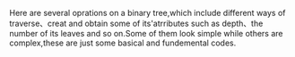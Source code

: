 Here are several oprations on a binary tree,which include different ways of traverse、creat and obtain some of its'atrributes such as depth、the number of its leaves and so on.Some of them look simple while others are complex,these are just some basical and fundemental codes.
